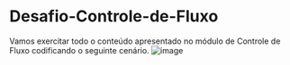 # Desafio-Controle-de-Fluxo

Vamos exercitar todo o conteúdo apresentado no módulo de Controle de Fluxo codificando o seguinte cenário.
![image](https://user-images.githubusercontent.com/112576141/192109304-247b0d99-f302-48b0-a505-c8999b1a4f54.png)
